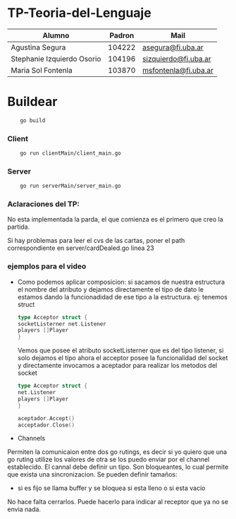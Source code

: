 # TP-Teoria-del-Lenguaje

| Alumno  | Padron | Mail | 
| -------| --------|-------|
| Agustina Segura  | 104222  | asegura@fi.uba.ar |
| Stephanie Izquierdo Osorio | 104196  | sizquierdo@fi.uba.ar |
| Maria Sol Fontenla | 103870 | msfontenla@fi.uba.ar |



# Buildear 

```Bash
    go build 
```

### Client 

```Bash 
    go run clientMain/client_main.go
```

### Server 

```Bash 
    go run serverMain/server_main.go 
```
### Aclaraciones del TP:

No esta implementada la parda, el que comienza es el primero que creo la partida.

Si hay problemas para leer el cvs de las cartas, poner el path correspondiente en server/cardDealed.go linea 23
### ejemplos para el video 

* Como podemos aplicar composicion:
    si sacamos de nuestra estructura el nombre del atributo y dejamos directamente el tipo de dato 
    le estamos dando la funcionadidad de ese tipo a la estructura. 
    ej: 
    tenemos struct 
    ```Go 
    type Acceptor struct {
	socketListerner net.Listener
	players []Player
    }
    ```
    Vemos que posee el atributo socketListerner que es del tipo listener, si solo dejamos el tipo 
    ahora el acceptor posee la funcionalidad del socket y directamente invocamos a aceptador para realizar los metodos del socket 
     ```Go 
    type Acceptor struct {
	net.Listener
	players []Player
    }

    aceptador.Accept()
    acceptador.Close()
    ```

* Channels 

Permiten la comunicaion entre dos go rutings, es decir si yo quiero que una go ruting utilize los valores de otra se los puedo enviar por el channel establecido. El cannal debe definir un tipo. 
Son bloqueantes, lo cual permite que exista una sincronizacion. 
Se pueden definir tamaños:
* si es fijo se llama buffer y se bloquea si esta lleno o si esta vacio 

No hace falta cerrarlos. Puede hacerlo para indicar al receptor que ya no se envia nada. 